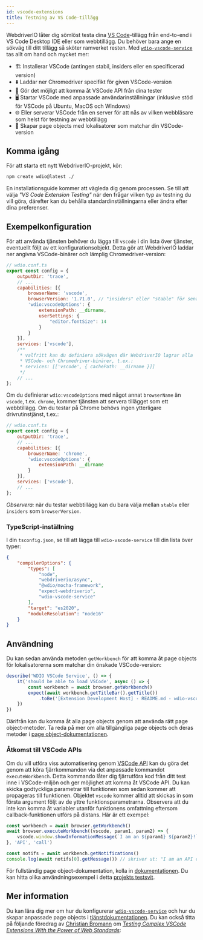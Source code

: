 ```yaml
---
id: vscode-extensions
title: Testning av VS Code-tillägg
---
```


WebdriverIO låter dig sömlöst testa dina [VS Code](https://code.visualstudio.com/)-tillägg från end-to-end i VS Code Desktop IDE eller som webbtillägg. Du behöver bara ange en sökväg till ditt tillägg så sköter ramverket resten. Med [`wdio-vscode-service`](https://www.npmjs.com/package/wdio-vscode-service) tas allt om hand och mycket mer:

- 🏗️ Installerar VSCode (antingen stabil, insiders eller en specificerad version)
- ⬇️ Laddar ner Chromedriver specifikt för given VSCode-version
- 🚀 Gör det möjligt att komma åt VSCode API från dina tester
- 🖥️ Startar VSCode med anpassade användarinställningar (inklusive stöd för VSCode på Ubuntu, MacOS och Windows)
- 🌐 Eller serverar VSCode från en server för att nås av vilken webbläsare som helst för testning av webbtillägg
- 📔 Skapar page objects med lokalisatorer som matchar din VSCode-version

## Komma igång

För att starta ett nytt WebdriverIO-projekt, kör:

```sh
npm create wdio@latest ./
```

En installationsguide kommer att vägleda dig genom processen. Se till att välja _"VS Code Extension Testing"_ när den frågar vilken typ av testning du vill göra, därefter kan du behålla standardinställningarna eller ändra efter dina preferenser.

## Exempelkonfiguration

För att använda tjänsten behöver du lägga till `vscode` i din lista över tjänster, eventuellt följt av ett konfigurationsobjekt. Detta gör att WebdriverIO laddar ner angivna VSCode-binärer och lämplig Chromedriver-version:

```js
// wdio.conf.ts
export const config = {
    outputDir: 'trace',
    // ...
    capabilities: [{
        browserName: 'vscode',
        browserVersion: '1.71.0', // "insiders" eller "stable" för senaste VSCode-versionen
        'wdio:vscodeOptions': {
            extensionPath: __dirname,
            userSettings: {
                "editor.fontSize": 14
            }
        }
    }],
    services: ['vscode'],
    /**
     * valfritt kan du definiera sökvägen där WebdriverIO lagrar alla
     * VSCode- och Chromedriver-binärer, t.ex.:
     * services: [['vscode', { cachePath: __dirname }]]
     */
    // ...
};
```

Om du definierar `wdio:vscodeOptions` med något annat `browserName` än `vscode`, t.ex. `chrome`, kommer tjänsten att servera tillägget som ett webbtillägg. Om du testar på Chrome behövs ingen ytterligare drivrutinstjänst, t.ex.:

```js
// wdio.conf.ts
export const config = {
    outputDir: 'trace',
    // ...
    capabilities: [{
        browserName: 'chrome',
        'wdio:vscodeOptions': {
            extensionPath: __dirname
        }
    }],
    services: ['vscode'],
    // ...
};
```

_Observera:_ när du testar webbtillägg kan du bara välja mellan `stable` eller `insiders` som `browserVersion`.

### TypeScript-inställning

I din `tsconfig.json`, se till att lägga till `wdio-vscode-service` till din lista över typer:

```json
{
    "compilerOptions": {
        "types": [
            "node",
            "webdriverio/async",
            "@wdio/mocha-framework",
            "expect-webdriverio",
            "wdio-vscode-service"
        ],
        "target": "es2020",
        "moduleResolution": "node16"
    }
}
```

## Användning

Du kan sedan använda metoden `getWorkbench` för att komma åt page objects för lokalisatorerna som matchar din önskade VSCode-version:

```ts
describe('WDIO VSCode Service', () => {
    it('should be able to load VSCode', async () => {
        const workbench = await browser.getWorkbench()
        expect(await workbench.getTitleBar().getTitle())
            .toBe('[Extension Development Host] - README.md - wdio-vscode-service - Visual Studio Code')
    })
})
```

Därifrån kan du komma åt alla page objects genom att använda rätt page object-metoder. Ta reda på mer om alla tillgängliga page objects och deras metoder i [page object-dokumentationen](https://webdriverio-community.github.io/wdio-vscode-service/).

### Åtkomst till VSCode APIs

Om du vill utföra viss automatisering genom [VSCode API](https://code.visualstudio.com/api/references/vscode-api) kan du göra det genom att köra fjärrkommandon via det anpassade kommandot `executeWorkbench`. Detta kommando låter dig fjärrutföra kod från ditt test inne i VSCode-miljön och ger möjlighet att komma åt VSCode API. Du kan skicka godtyckliga parametrar till funktionen som sedan kommer att propageras till funktionen. Objektet `vscode` kommer alltid att skickas in som första argument följt av de yttre funktionsparametrarna. Observera att du inte kan komma åt variabler utanför funktionens omfattning eftersom callback-funktionen utförs på distans. Här är ett exempel:

```ts
const workbench = await browser.getWorkbench()
await browser.executeWorkbench((vscode, param1, param2) => {
    vscode.window.showInformationMessage(`I am an ${param1} ${param2}!`)
}, 'API', 'call')

const notifs = await workbench.getNotifications()
console.log(await notifs[0].getMessage()) // skriver ut: "I am an API call!"
```

För fullständig page object-dokumentation, kolla in [dokumentationen](https://webdriverio-community.github.io/wdio-vscode-service/modules.html). Du kan hitta olika användningsexempel i detta [projekts testsvit](https://github.com/webdriverio-community/wdio-vscode-service/blob/main/test/specs).

## Mer information

Du kan lära dig mer om hur du konfigurerar [`wdio-vscode-service`](https://www.npmjs.com/package/wdio-vscode-service) och hur du skapar anpassade page objects i [tjänstdokumentationen](/docs/wdio-vscode-service). Du kan också titta på följande föredrag av [Christian Bromann](https://twitter.com/bromann) om [_Testing Complex VSCode Extensions With the Power of Web Standards_](https://www.youtube.com/watch?v=PhGNTioBUiU):

<LiteYouTubeEmbed
    id="PhGNTioBUiU"
    title="Testing Complex VSCode Extensions With the Power of Web Standards"
/>